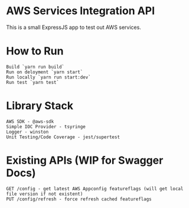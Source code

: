 # AWS Services Integration API
This is a small ExpressJS app to test out AWS services.

# How to Run
```
Build `yarn run build`
Run on deloyment `yarn start`
Run locally `yarn run start:dev`
Run test `yarn test`
```

# Library Stack
```
AWS SDK - @aws-sdk
Simple IOC Provider - tsyringe
Logger - winston
Unit Testing/Code Coverage - jest/supertest

```

# Existing APIs (WIP for Swagger Docs)
```
GET /config - get latest AWS Appconfig featureflags (will get local file version if not existent)
PUT /config/refresh - force refresh cached featureflags

```
